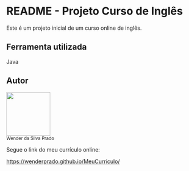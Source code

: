 # README - Projeto Curso de Inglês

Este é um projeto inicial de um curso online de inglês.


## Ferramenta utilizada

Java

## Autor

<img loading="lazy" src="https://media.licdn.com/dms/image/D4D35AQGhNhowYvuxHw/profile-framedphoto-shrink_400_400/0/1708375177388?e=1709128800&v=beta&t=fV6Jgq382V4HrPNbyb1Nu8Z9GcxdLTLgY8dg8r14oME" width=115><br><sub>Wender da Silva Prado</sub>


Segue o link do meu currículo online:

https://wenderprado.github.io/MeuCurriculo/
